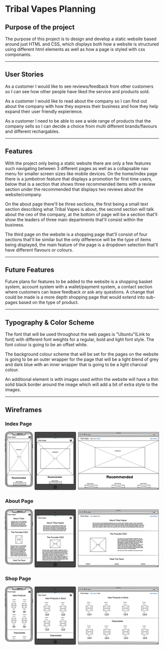 # Tribal Vapes Planning

## Purpose of the project
The purpose of this project is to design and develop a static website based around just HTML and CSS, which displays both how a website is structured using different html elements as well as how a page is styled with css componants.

----
## User Stories
As a customer I would like to see reviews/feedback from other customers so I can see how other people have liked the service and products sold.

As a customer I would like to read about the company so I can find out about the company with how they express their business and how they help expand their user friendly expierience.

As a customer I need to be able to see a wide range of products that the company sells so I can decide a choice from multi different brands/flavours and different rechargables.

----
## Features
With the project only being a static website there are only a few features such navigating between 3 different pages as well as a collapsable nav menu for smaller screen sizes like mobile devices. On the home/index page there is a jumbotron feature that displays a promotion for first time users, below that is a section that shows three recommended items with a review section under the recommended that displays two reviews about the website/company.

On the about page there'll be three sections, the first being a small text section describing what Tribal Vapes is about, the second section will talk about the ceo of the company, at the bottom of page will be a section that'll show the leaders of three main departments that'll consist within the business.

The third page on the website is a shopping page that'll consist of four sections that'll be similar but the only difference will be the type of items being displayed, the main feature of the page is a dropdown selection that'll have different flavours or colours.

----
## Future Features
Future plans for features to be added to the website is a shopping basket system, account system with a wallet/payment system, a contact section where customers can leave feedback or ask any questions. A change that could be made is a more depth shopping page that would extend into sub-pages based on the type of product.

----
## Typography & Color Scheme
The font that will be used throughout the web pages is "Ubuntu"(Link to font) with different font weights for a regular, bold and light font style. The font colour is going to be an offset white.

The background colour scheme that will be set for the pages on the website is going to be an outer wrapper for the page that will be a light blend of grey and dark blue with an inner wrapper that is going to be a light charcoal colour.

An additional element is with images used within the website will have a thin solid black border around the image which will add a bit of extra style to the images.

----
## Wireframes
### Index Page
![index-page](docx/wireframes/index-page.png)
### About Page
![about-page](docx/wireframes/about-page.png)
### Shop Page
![shop-page](docx/wireframes/shop-page.png)